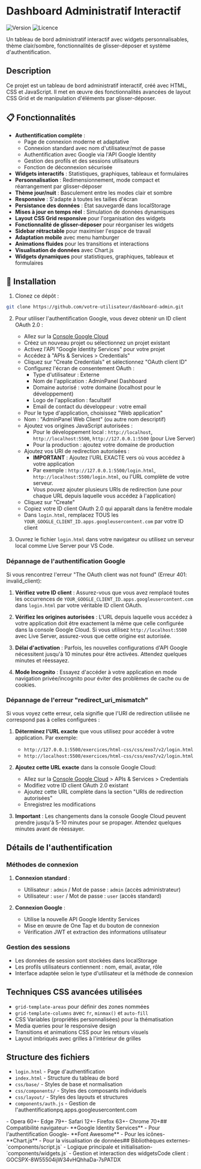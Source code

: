# Dashboard Administratif Interactif

![Version](https://img.shields.io/badge/version-2.0.0-blue.svg)
![Licence](https://img.shields.io/badge/license-MIT-green.svg)

Un tableau de bord administratif interactif avec widgets personnalisables, thème clair/sombre, fonctionnalités de glisser-déposer et système d'authentification.

## Description
Ce projet est un tableau de bord administratif interactif, créé avec HTML, CSS et JavaScript. Il met en œuvre des fonctionnalités avancées de layout CSS Grid et de manipulation d'éléments par glisser-déposer.

## 📋 Fonctionnalités

- **Authentification complète** : 
  - Page de connexion moderne et adaptative
  - Connexion standard avec nom d'utilisateur/mot de passe
  - Authentification avec Google via l'API Google Identity
  - Gestion des profils et des sessions utilisateurs
  - Fonction de déconnexion sécurisée
- **Widgets interactifs** : Statistiques, graphiques, tableaux et formulaires
- **Personnalisation** : Redimensionnement, mode compact et réarrangement par glisser-déposer
- **Thème jour/nuit** : Basculement entre les modes clair et sombre
- **Responsive** : S'adapte à toutes les tailles d'écran
- **Persistance des données** : État sauvegardé dans localStorage
- **Mises à jour en temps réel** : Simulation de données dynamiques
- **Layout CSS Grid responsive** pour l'organisation des widgets
- **Fonctionnalité de glisser-déposer** pour réorganiser les widgets
- **Sidebar rétractable** pour maximiser l'espace de travail
- **Adaptation mobile** avec menu hamburger
- **Animations fluides** pour les transitions et interactions
- **Visualisation de données** avec Chart.js
- **Widgets dynamiques** pour statistiques, graphiques, tableaux et formulaires

## 🚀 Installation

1. Clonez ce dépôt :
```bash
git clone https://github.com/votre-utilisateur/dashboard-admin.git
```

2. Pour utiliser l'authentification Google, vous devez obtenir un ID client OAuth 2.0 :
   - Allez sur la [Console Google Cloud](https://console.cloud.google.com/)
   - Créez un nouveau projet ou sélectionnez un projet existant
   - Activez l'API "Google Identity Services" pour votre projet
   - Accédez à "APIs & Services > Credentials"
   - Cliquez sur "Create Credentials" et sélectionnez "OAuth client ID"
   - Configurez l'écran de consentement OAuth :
     - Type d'utilisateur : Externe
     - Nom de l'application : AdminPanel Dashboard
     - Domaine autorisé : votre domaine (localhost pour le développement)
     - Logo de l'application : facultatif
     - Email de contact du développeur : votre email
   - Pour le type d'application, choisissez "Web application"
   - Nom : "AdminPanel Web Client" (ou autre nom descriptif)
   - Ajoutez vos origines JavaScript autorisées :
     - Pour le développement local : `http://localhost`, `http://localhost:5500`, `http://127.0.0.1:5500` (pour Live Server)
     - Pour la production : ajoutez votre domaine de production
   - Ajoutez vos URI de redirection autorisées :
     - **IMPORTANT** : Ajoutez l'URL EXACTE vers où vous accédez à votre application
     - Par exemple : `http://127.0.0.1:5500/login.html`, `http://localhost:5500/login.html`, ou l'URL complète de votre serveur.
     - Vous pouvez ajouter plusieurs URIs de redirection (une pour chaque URL depuis laquelle vous accédez à l'application)
   - Cliquez sur "Create"
   - Copiez votre ID client OAuth 2.0 qui apparaît dans la fenêtre modale
   - Dans `login.html`, remplacez TOUS les `YOUR_GOOGLE_CLIENT_ID.apps.googleusercontent.com` par votre ID client

3. Ouvrez le fichier `login.html` dans votre navigateur ou utilisez un serveur local comme Live Server pour VS Code.

### Dépannage de l'authentification Google

Si vous rencontrez l'erreur "The OAuth client was not found" (Erreur 401: invalid_client):

1. **Vérifiez votre ID client** : Assurez-vous que vous avez remplacé toutes les occurrences de `YOUR_GOOGLE_CLIENT_ID.apps.googleusercontent.com` dans `login.html` par votre véritable ID client OAuth.

2. **Vérifiez les origines autorisées** : L'URL depuis laquelle vous accédez à votre application doit être exactement la même que celle configurée dans la console Google Cloud. Si vous utilisez `http://localhost:5500` avec Live Server, assurez-vous que cette origine est autorisée.

3. **Délai d'activation** : Parfois, les nouvelles configurations d'API Google nécessitent jusqu'à 10 minutes pour être activées. Attendez quelques minutes et réessayez.

4. **Mode Incognito** : Essayez d'accéder à votre application en mode navigation privée/incognito pour éviter des problèmes de cache ou de cookies.

### Dépannage de l'erreur "redirect_uri_mismatch"

Si vous voyez cette erreur, cela signifie que l'URI de redirection utilisée ne correspond pas à celles configurées :

1. **Déterminez l'URL exacte** que vous utilisez pour accéder à votre application. Par exemple:
   - `http://127.0.0.1:5500/exercices/html-css/css/exo7/v2/login.html`
   - `http://localhost:5500/exercices/html-css/css/exo7/v2/login.html`

2. **Ajoutez cette URL exacte** dans la console Google Cloud:
   - Allez sur la [Console Google Cloud](https://console.cloud.google.com/) > APIs & Services > Credentials
   - Modifiez votre ID client OAuth 2.0 existant
   - Ajoutez cette URL complète dans la section "URIs de redirection autorisées"
   - Enregistrez les modifications

3. **Important** : Les changements dans la console Google Cloud peuvent prendre jusqu'à 5-10 minutes pour se propager. Attendez quelques minutes avant de réessayer.

## Détails de l'authentification

### Méthodes de connexion

1. **Connexion standard** :
   - Utilisateur : `admin` / Mot de passe : `admin` (accès administrateur)
   - Utilisateur : `user` / Mot de passe : `user` (accès standard)

2. **Connexion Google** :
   - Utilise la nouvelle API Google Identity Services
   - Mise en œuvre de One Tap et du bouton de connexion
   - Vérification JWT et extraction des informations utilisateur

### Gestion des sessions

- Les données de session sont stockées dans localStorage
- Les profils utilisateurs contiennent : nom, email, avatar, rôle
- Interface adaptée selon le type d'utilisateur et la méthode de connexion

## Techniques CSS avancées utilisées

- `grid-template-areas` pour définir des zones nommées
- `grid-template-columns` avec `fr`, `minmax()` et `auto-fill`
- CSS Variables (propriétés personnalisées) pour la thématisation
- Media queries pour le responsive design
- Transitions et animations CSS pour les retours visuels
- Layout imbriqués avec grilles à l'intérieur de grilles

## Structure des fichiers

- `login.html` - Page d'authentification
- `index.html` - Structure du tableau de bord
- `css/base/` - Styles de base et normalisation
- `css/components/` - Styles des composants individuels
- `css/layout/` - Styles des layouts et structures
- `components/auth.js` - Gestion de l'authentificationpq.apps.googleusercontent.com


















<!-- Supprimez vos identifiants OAuth de ce fichier -->- Opera 60+- Edge 79+- Safari 12+- Firefox 63+- Chrome 70+## Compatibilité navigateur- **Google Identity Services** - Pour l'authentification Google- **Font Awesome** - Pour les icônes- **Chart.js** - Pour la visualisation de données## Bibliothèques externes- `components/script.js` - Logique principale et initialisation- `components/widgets.js` - Gestion et interaction des widgetsCode client : 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